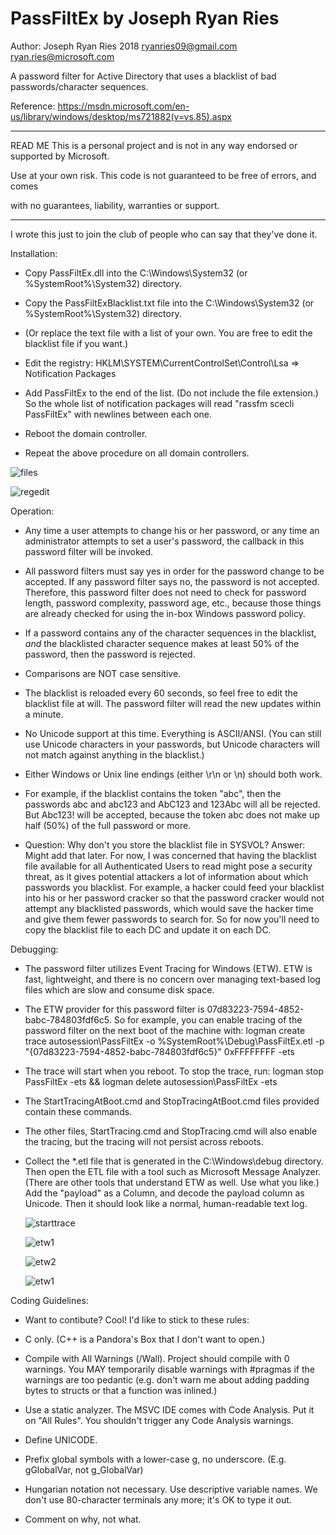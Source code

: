 # PassFiltEx by Joseph Ryan Ries

Author: Joseph Ryan Ries 2018 <ryanries09@gmail.com> <ryan.ries@microsoft.com>

A password filter for Active Directory that uses a blacklist of bad passwords/character sequences.

Reference: https://msdn.microsoft.com/en-us/library/windows/desktop/ms721882(v=vs.85).aspx

********************************************************************************************
READ ME
This is a personal project and is not in any way endorsed or supported by Microsoft.

Use at your own risk. This code is not guaranteed to be free of errors, and comes

with no guarantees, liability, warranties or support.

********************************************************************************************

I wrote this just to join the club of people who can say that they've done it.

Installation:

  - Copy PassFiltEx.dll into the C:\Windows\System32 (or %SystemRoot%\System32) directory.

  - Copy the PassFiltExBlacklist.txt file into the C:\Windows\System32 (or %SystemRoot%\System32) directory.

  - (Or replace the text file with a list of your own. You are free to edit the blacklist file if you want.)

  - Edit the registry: HKLM\SYSTEM\CurrentControlSet\Control\Lsa => Notification Packages

  - Add PassFiltEx to the end of the list. (Do not include the file extension.) So the whole list of notification packages will read "rassfm scecli PassFiltEx" with newlines between each one.

  - Reboot the domain controller.

  - Repeat the above procedure on all domain controllers.
  
  ![files](files1.png "files")
  
  ![regedit](regedit1.png "register the filter")


Operation:

  - Any time a user attempts to change his or her password, or any time an administrator attempts to set a user's password, the callback in this password filter will be invoked.

  - All password filters must say yes in order for the password change to be accepted. If any password filter says no, the password is not accepted. Therefore, this password filter does not
    need to check for password length, password complexity, password age, etc., because those things are already checked for using the in-box Windows password policy.

  - If a password contains any of the character sequences in the blacklist, *and* the blacklisted character sequence makes at least 50% of the password, then the password is rejected.

  - Comparisons are NOT case sensitive.

  - The blacklist is reloaded every 60 seconds, so feel free to edit the blacklist file at will. The password filter will read the new updates within a minute.

  - No Unicode support at this time. Everything is ASCII/ANSI. (You can still use Unicode characters in your passwords, but Unicode characters will not match against anything in the blacklist.)

  - Either Windows or Unix line endings (either \r\n or \n) should both work.
  
  - For example, if the blacklist contains the token "abc", then the passwords abc and abc123 and AbC123 and 123Abc will all be rejected. But Abc123! will be accepted, because the token abc 
    does not make up half (50%) of the full password or more.

  - Question: Why don't you store the blacklist file in SYSVOL? Answer: Might add that later. For now, I was concerned that having the blacklist file available for all Authenticated Users
    to read might pose a security threat, as it gives potential attackers a lot of information about which passwords you blacklist. For example, a hacker could feed your blacklist into his
	or her password cracker so that the password cracker would not attempt any blacklisted passwords, which would save the hacker time and give them fewer passwords to search for.
	So for now you'll need to copy the blacklist file to each DC and update it on each DC.

Debugging:

  - The password filter utilizes Event Tracing for Windows (ETW). ETW is fast, lightweight, and there is no concern over managing text-based log files which are slow and consume disk space.

  - The ETW provider for this password filter is 07d83223-7594-4852-babc-784803fdf6c5. So for example, you can enable tracing of the password filter on the next boot of the machine with:
    logman create trace autosession\PassFiltEx -o %SystemRoot%\Debug\PassFiltEx.etl -p "{07d83223-7594-4852-babc-784803fdf6c5}" 0xFFFFFFFF -ets

  - The trace will start when you reboot. To stop the trace, run: logman stop PassFiltEx -ets && logman delete autosession\PassFiltEx -ets

  - The StartTracingAtBoot.cmd and StopTracingAtBoot.cmd files provided contain these commands.

  - The other files, StartTracing.cmd and StopTracing.cmd will also enable the tracing, but the tracing will not persist across reboots.

  - Collect the *.etl file that is generated in the C:\Windows\debug directory. Then open the ETL file with a tool such as Microsoft Message Analyzer. 
    (There are other tools that understand ETW as well. Use what you like.) Add the "payload" as a Column, and decode the payload column as Unicode. 
	Then it should look like a normal, human-readable text log.
	
	![starttrace](trace1.png "start the trace")
	
	![etw1](ma1.png "view trace with Message Analyzer")
	
	![etw2](ma2.png "view trace with Message Analyzer")
	
	![etw1](ma3.png "view trace with Message Analyzer")



Coding Guidelines:

  - Want to contibute? Cool! I'd like to stick to these rules:

  - C only. (C++ is a Pandora's Box that I don't want to open.)

  - Compile with All Warnings (/Wall). Project should compile with 0 warnings. You MAY temporarily disable warnings with #pragmas if the warnings are too
    pedantic (e.g. don't warn me about adding padding bytes to structs or that a function was inlined.)

  - Use a static analyzer. The MSVC IDE comes with Code Analysis. Put it on "All Rules". You shouldn't trigger any Code Analysis warnings.

  - Define UNICODE. 
  
  - Prefix global symbols with a lower-case g, no underscore. (E.g. gGlobalVar, not g_GlobalVar)

  - Hungarian notation not necessary. Use descriptive variable names. We don't use 80-character terminals any more; it's OK to type it out.

  - Comment on why, not what.
